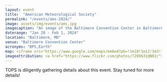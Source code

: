 ```yaml
---
layout: event
title:  "American Meteorological Society"
permalink: "/events/ams-2024/"
image: assets/img/events/ams.jpg
imagecaption: "An image of the Baltimore Convention Center in Baltimore, MD where AMS will be held."
daterange: "Jan 28 - Feb 1, 2024"
location: "Baltimore, MD"
venue: "Baltimore Convention Center"
acronyms: "BPS,Earth"
map: <iframe src="https://www.google.com/maps/embed?pb=!1m18!1m12!1m3!1d49409.88583543355!2d-76.65863913429797!3d39.285577471643805!2m3!1f0!2f0!3f0!3m2!1i1024!2i768!4f13.1!3m3!1m2!1s0x89c80360f5a421a9%3A0xd3299969b90b590d!2sThe%20Baltimore%20Convention%20Center!5e0!3m2!1sen!2sus!4v1701187482010!5m2!1sen!2sus" width="600" height="450" style="border:0;" allowfullscreen="" loading="lazy" referrerpolicy="no-referrer-when-downgrade"></iframe>
imageattribution: <a href="https://www.flickr.com/photos/7289631@N02/">https://www.flickr.com/photos/7289631@N02/</a> japedi's buddy icon japedi, <a href="https://commons.wikimedia.org/wiki/File:Baltimore_Convention_Center.jpg">Baltimore Convention Center</a>, <a href="https://creativecommons.org/licenses/by/2.0/legalcode" rel="license">CC BY 2.0</a>
---
```


TOPS is diligently gathering details about this event.  Stay tuned for more details!